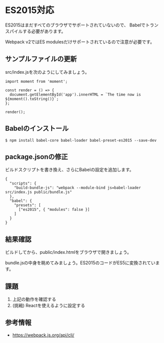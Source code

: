 # ES2015対応

ES2015はまだすべてのブラウザでサポートされていないので、
Babelでトランスパイルする必要があります。

Webpack v2ではES modulesだけサポートされているので注意が必要です。

## サンプルファイルの更新　

src/index.jsを次のようにしてみましょう。

```
import moment from 'moment';

const render = () => {
  document.getElementById('app').innerHTML = `The time now is ${moment().toString()}`;
};

render();
```

## Babelのインストール

```
$ npm install babel-core babel-loader babel-preset-es2015 --save-dev
```

## package.jsonの修正

ビルドスクリプトを書き換え、さらにBabelの設定を追加します。

```
{
  "scripts": {
    "build-bundle-js": "webpack --module-bind js=babel-loader src/index.js public/bundle.js"
  },
  "babel": {
    "presets": [
      ["es2015", { "modules": false }]
    ]
  }
}
```

## 結果確認

ビルドしてから、public/index.htmlをブラウザで開きましょう。

bundle.jsの中身を眺めてみましょう。ES2015のコードがES5に変換されています。

## 課題

1. 上記の動作を確認する
2. (挑戦) Reactを使えるように設定する

## 参考情報

- https://webpack.js.org/api/cli/
